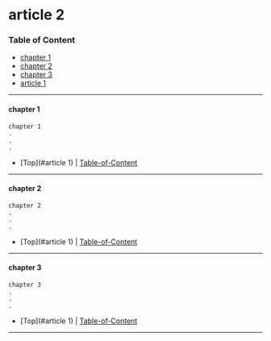 

# article 2 

### Table of Content
* [chapter 1](#chapter-1)
* [chapter 2](#chapter-2)
* [chapter 3](#chapter-3)
* [article 1](08.01_article.md)

----

#### chapter 1

```
chapter 1
.
.
.
```

* [Top](#article 1) | [Table-of-Content](#Table-of-Content)
----

#### chapter 2

```
chapter 2
.
.
.
```

* [Top](#article 1) | [Table-of-Content](#Table-of-Content)
----


#### chapter 3

```
chapter 3
.
.
.
```

* [Top](#article 1) | [Table-of-Content](#Table-of-Content)

----

